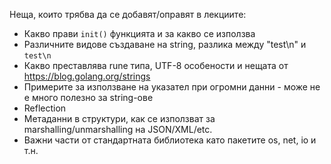 Неща, които трябва да се добавят/оправят в лекциите:
  - Какво прави `init()` функцията и за какво се използва
  - Различните видове създаване на string, разлика между "test\n" и `test\n`
  - Какво преставлява rune типа, UTF-8 особености и нещата от https://blog.golang.org/strings
  - Примерите за използване на указател при огромни данни - може не е много полезно за string-ове
  - Reflection
  - Метаданни в структури, как се използват за marshalling/unmarshalling на JSON/XML/etc.
  - Важни части от стандартната библиотека като пакетите os, net, io и т.н.
